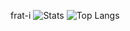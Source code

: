 frat-i
![Stats](https://github-readme-stats.vercel.app/api?username=frat-i&theme=react&show_icons=true&include_all_commits=true&hide=issues&line_height=24)
![Top Langs](https://github-readme-stats.vercel.app/api/top-langs/?username=frat-i&layout=compact&theme=react&card_width=290)